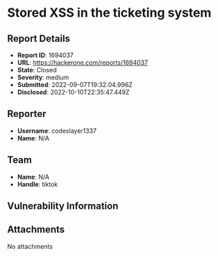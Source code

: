 # Stored XSS in the ticketing system

## Report Details
- **Report ID**: 1694037
- **URL**: https://hackerone.com/reports/1694037
- **State**: Closed
- **Severity**: medium
- **Submitted**: 2022-09-07T19:32:04.996Z
- **Disclosed**: 2022-10-10T22:35:47.449Z

## Reporter
- **Username**: codeslayer1337
- **Name**: N/A

## Team
- **Name**: N/A
- **Handle**: tiktok

## Vulnerability Information


## Attachments
No attachments
